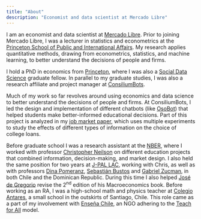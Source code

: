 ```yaml
---
title: "About"
description: "Economist and data scientist at Mercado Libre"
---
```


I am an economist and data scientist at [Mercado Libre](https://investor.mercadolibre.com/about-meli).
Prior to joining Mercado Libre, I was a lecturer in statistics and econometrics at the [Princeton School of Public and International Affairs](https://spia.princeton.edu/). 
My research applies quantitative methods, drawing from econometrics, statistics, and machine learning, to better understand the decisions of people and firms.

I hold a PhD in economics from [Princeton](https://irs.princeton.edu/people/alvaro-carril), where I was also a [Social Data Science](https://ddss.princeton.edu/people/graduate-fellows-social-data-science) graduate fellow.
In parallel to my graduate studies, I was also a research affiliate and project manager at [ConsiliumBots](https://www.consiliumbots.com/team).

Much of my work so far revolves around using economics and data science to better understand the decisions of people and firms. At ConsiliumBots, I led the design and implementation of different chatbots (like [OsoBot](https://yopuedoser.educacionbogota.edu.co/es/osobot-0)) that helped students make better-informed educational decisions. Part of this project is analyzed in my [job market paper](/carril_jmp.pdf), which uses multiple experiments to study the effects of different types of information on the choice of college loans.

Before graduate school I was a research assistant at the [NBER](http://www.nber.org/), where I worked with professor [Christopher Neilson](https://christopherneilson.github.io/) on different education projects that combined information, decision-making, and market design.
I also held the same position for two years at [J-PAL LAC](https://www.povertyactionlab.org/lac), working with Chris, as well as with professors [Dina Pomeranz](https://www.econ.uzh.ch/en/people/faculty/pomeranz.html), [Sebastián Bustos](https://growthlab.cid.harvard.edu/people/sebastian-bustos) and [Gabriel Zucman](http://gabriel-zucman.eu/), in both Chile and the Dominican Republic.
During this time I also helped [José de Gregorio](http://degregorio.cl/) revise the 2<sup>nd</sup> edition of his Macroeconomics book.
Before working as an RA, I was a high-school math and physics teacher at [Colegio Antares](http://www.colegioantares.cl/), a small school in the outskirts of Santiago, Chile. This role came as a part of my involvement with [Enseña Chile](https://www.ensenachile.cl/), an NGO adhering to the [Teach for All](http://teachforall.org/) model.

